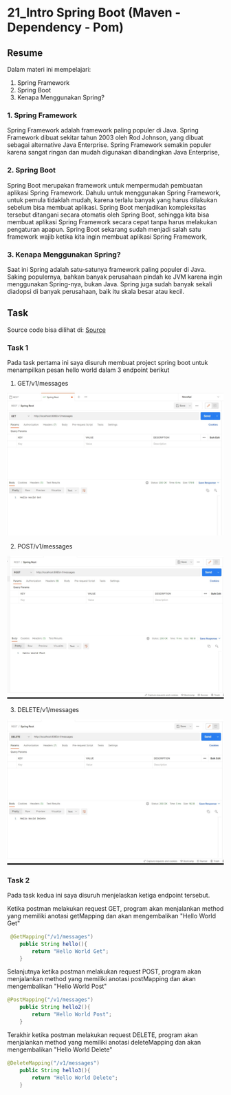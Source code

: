 # 21_Intro Spring Boot (Maven - Dependency - Pom)

## Resume
Dalam materi ini mempelajari: 
1. Spring Framework
2. Spring Boot
3. Kenapa Menggunakan Spring?

### 1. Spring Framework

Spring Framework adalah framework paling populer di Java. Spring Framework dibuat sekitar tahun 2003 oleh Rod Johnson, yang dibuat sebagai alternative Java Enterprise. Spring Framework semakin populer karena sangat ringan dan mudah digunakan dibandingkan Java Enterprise,

### 2. Spring Boot

Spring Boot merupakan framework untuk mempermudah pembuatan aplikasi Spring Framework. Dahulu untuk menggunakan Spring Framework, untuk pemula tidaklah mudah, karena terlalu banyak yang harus dilakukan sebelum bisa membuat aplikasi. Spring Boot menjadikan kompleksitas tersebut ditangani secara otomatis oleh Spring Boot, sehingga kita bisa membuat aplikasi Spring Framework secara cepat tanpa harus melakukan pengaturan apapun. Spring Boot sekarang sudah menjadi salah satu framework wajib ketika kita ingin membuat aplikasi Spring Framework,


### 3. Kenapa Menggunakan Spring?

Saat ini Spring adalah satu-satunya framework paling populer di Java. Saking populernya, bahkan banyak perusahaan pindah ke JVM karena ingin menggunakan Spring-nya, bukan Java. Spring juga sudah banyak sekali diadopsi di banyak perusahaan, baik itu skala besar atau kecil. 

## Task

Source code bisa dilihat di: [Source](./praktikum/src/main/java/com/praktikum/HelloController.java)

### Task 1

Pada task pertama ini saya disuruh membuat project spring boot untuk menampilkan pesan hello world dalam 3 endpoint berikut

1. GET/v1/messages

![output](./screenshots/GetHelloWorld.jpg)

2. POST/v1/messages

![output](./screenshots/PostHelloWorld.jpg)

3. DELETE/v1/messages

![output](./screenshots/DeleteHelloWorld.jpg)

### Task 2

Pada task kedua ini saya disuruh menjelaskan ketiga endpoint tersebut.

Ketika postman melakukan request GET, program akan menjalankan method yang memiliki anotasi getMapping dan akan mengembalikan "Hello World Get"

```java
 @GetMapping("/v1/messages")
    public String hello(){
        return "Hello World Get";
    }
```

Selanjutnya ketika postman melakukan request POST, program akan menjalankan method yang memiliki anotasi postMapping dan akan mengembalikan "Hello World Post"

```java
@PostMapping("/v1/messages")
    public String hello2(){
        return "Hello World Post";
    }
```

Terakhir ketika postman melakukan request DELETE, program akan menjalankan method yang memiliki anotasi deleteMapping dan akan mengembalikan "Hello World Delete"

```java
@DeleteMapping("/v1/messages")
    public String hello3(){
        return "Hello World Delete";
    }
```
